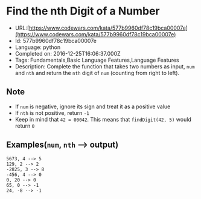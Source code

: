 # Find the nth Digit of a Number

 - URL:[https://www.codewars.com/kata/577b9960df78c19bca00007e](https://www.codewars.com/kata/577b9960df78c19bca00007e)
 - Id: 577b9960df78c19bca00007e
 - Language: python
 - Completed on: 2016-12-25T16:06:37.000Z
 - Tags: Fundamentals,Basic Language Features,Language Features
 - Description:
Complete the function that takes two numbers as input, ```num``` and ```nth``` and return the `nth` digit of `num` (counting from right to left).

## Note
- If ```num``` is negative, ignore its sign and treat it as a positive value
- If ```nth``` is not positive, return `-1`
- Keep in mind that `42 = 00042`. This means that ```findDigit(42, 5)``` would return `0`

## Examples(```num```, ```nth``` --> output)

```
5673, 4 --> 5
129, 2 --> 2
-2825, 3 --> 8
-456, 4 --> 0
0, 20 --> 0
65, 0 --> -1
24, -8 --> -1
```
